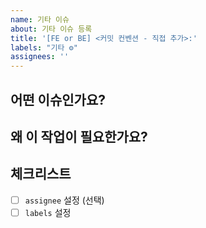 ```yaml
---
name: 기타 이슈
about: 기타 이슈 등록
title: '[FE or BE] <커밋 컨벤션 - 직접 추가>:'
labels: "기타 ⚙️"
assignees: ''
---
```


## 어떤 이슈인가요?

<!---
  해결하려는 문제 또는 작업 내용을 설명해주세요.
  (문서 업데이트, 기타 작업 등)
--->

## 왜 이 작업이 필요한가요?

<!---
  해당 작업이 필요한 이유를 설명해주세요.
  혹은 관련 근거를 제시해주세요
--->

## 체크리스트

- [ ] `assignee` 설정 (선택)
- [ ] `labels` 설정

<br/>